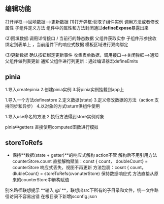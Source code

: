 ## 编辑功能

  打开弹框-->回填数据-->更新数据
  (1)打开弹框:获取子组件实例  调用方法或者修改属性
     子组件定义方法
     组件中的属性和方法封闭通过**defineExpose**暴露出来

  (2)回填数据:调用详情接口 / 当前行的静态数据 
     父组件获取实参 子组件形参接收
     绑定到表单上 ，当前组件下的响应式数据
     模板区域进行双向绑定

  (3)更新数据 
     确认按钮绑定更新事件
     收集表单数据，调用接口-->关闭弹框-->通知父组件做列表更新
     通知父组件进行列更新：通过编译器宏defineEmits 

## pinia
  1.导入createpinia  2.创建pinia实例  3.将pinia实例挂载到app上

  1.导入一个方法definestore  2.定义数据(state)  3.定义修改数据的方法（action:支持同步和异步）  4.以对象的方式teturn供组件使用

  1.导入use命名的方法  2.执行方法得到store实例对象

  pinia中getters 直接使用computed函数进行模拟

## storeToRefs
  - 保持**数据(state + getter)**的响应式解构
    action不管
  解构后不用引用方法 counterStore.count
  直接解构赋值：const { count， doubleCount} = counterStore
  响应式丢失，视图不再更新
  方法包裹：cosnt { count， dlubleCount} = storeToRefs(cvonuterStore)
  保持数据响应式
  方法直接从原来的counterStore中解构赋值

别名路径联想提示
  **输入 @/ **，联想出src下所有的子目录和文件，统一文件路径访问不容易出错
  在根目录下新增jsconfig.json
  
